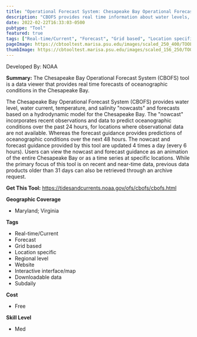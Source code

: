 ```yaml
---
title: "Operational Forecast System: Chesapeake Bay Operational Forecast System (CBOFS)"
description: "CBOFS provides real time information about water levels, wind, water temperature, salinity, and currents."
date: 2022-02-22T16:33:03-0500
pubtype: "Tool"
featured: true
tags: ["Real-time/Current", "Forecast", "Grid based", "Location specific", "Regional level", "Website", "Interactive interface/map", "Downloadable data", "Subdaily"]
pageImage: https://cbtooltest.marisa.psu.edu/images/scaled_250_400/TOOLID_3.1_ScreenCapture-1.png
thumbImage: https://cbtooltest.marisa.psu.edu/images/scaled_156_250/TOOLID_3.1_ScreenCapture-1.png
---
```

Developed By: NOAA

**Summary:** The Chesapeake Bay Operational Forecast System (CBOFS) tool is a data viewer that provides real time forecasts of oceanographic conditions in the Chesapeake Bay. 

The Chesapeake Bay Operational Forecast System (CBOFS) provides water level, water current, temperature, and salinity "nowcasts" and forecasts based on a hydrodynamic model for the Chesapeake Bay. The "nowcast" incorporates recent observations and data to predict oceanographic conditions over the past 24 hours, for locations where observational data are not available. Whereas the forecast guidance provides predictions of oceanographic conditions over the next 48 hours. The nowcast and forecast guidance provided by this tool are updated 4 times a day (every 6 hours). Users can view the nowcast and forecast guidance as an animation of the entire Chesapeake Bay or as a time series at specific locations. While the primary focus of this tool is on recent and near-time data, previous data products older than 31 days can also be retrieved through an archive request. 

__**Get This Tool:**__ https://tidesandcurrents.noaa.gov/ofs/cbofs/cbofs.html

__**Geographic Coverage**__
- Maryland; Virginia

__**Tags**__
-  Real-time/Current
-  Forecast
-  Grid based
-  Location specific
-  Regional level
-  Website
-  Interactive interface/map
-  Downloadable data
-  Subdaily

__**Cost**__
- Free

__**Skill Level**__
- Med
